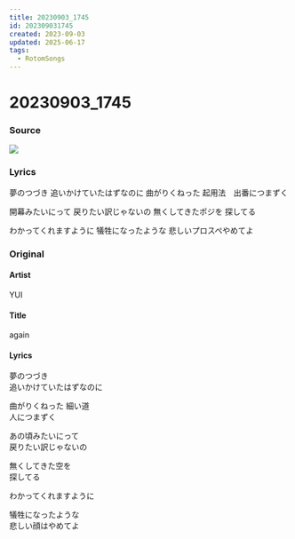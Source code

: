 ```yaml
---
title: 20230903_1745
id: 202309031745
created: 2023-09-03
updated: 2025-06-17
tags:
  - RotomSongs
---
```

# 20230903_1745

### Source

![](https://x.com/Starlystrongest/status/1698255918897795245)

### Lyrics

夢のつづき
追いかけていたはずなのに
曲がりくねった
起用法　出番につまずく

開幕みたいにって
戻りたい訳じゃないの
無くしてきたポジを
探してる

わかってくれますように
犠牲になったような
悲しいプロスペやめてよ

### Original

#### Artist

YUI

#### Title

again

#### Lyrics

夢のつづき  
追いかけていたはずなのに  
  
曲がりくねった 細い道  
人につまずく  
  
あの頃みたいにって  
戻りたい訳じゃないの  
  
無くしてきた空を  
探してる  
  
わかってくれますように  
  
犠牲になったような  
悲しい顔はやめてよ  
